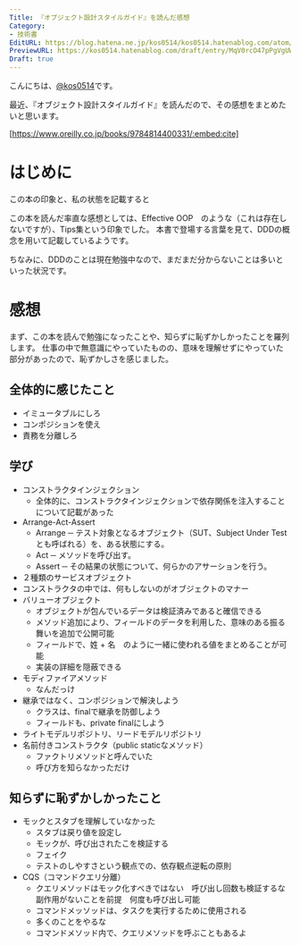```yaml
---
Title: 『オブジェクト設計スタイルガイド』を読んだ感想
Category:
- 技術書
EditURL: https://blog.hatena.ne.jp/kos0514/kos0514.hatenablog.com/atom/entry/6802418398474848853
PreviewURL: https://kos0514.hatenablog.com/draft/entry/MqV0rcO47pPgVgUWj1ookJz-QyA
Draft: true
---
```


こんにちは、[@kos0514](https://x.com/kos0514_dev)です。

最近、『オブジェクト設計スタイルガイド』を読んだので、その感想をまとめたいと思います。

[https://www.oreilly.co.jp/books/9784814400331/:embed:cite]

# はじめに

この本の印象と、私の状態を記載すると

この本を読んだ率直な感想としては、Effective OOP　のような（これは存在しないですが）、Tips集という印象でした。
本書で登場する言葉を見て、DDDの概念を用いて記載しているようです。

ちなみに、DDDのことは現在勉強中なので、まだまだ分からないことは多いといった状況です。


# 感想

まず、この本を読んで勉強になったことや、知らずに恥ずかしかったことを羅列します。
仕事の中で無意識にやっていたものの、意味を理解せずにやっていた部分があったので、恥ずかしさを感じました。

## 全体的に感じたこと
* イミュータブルにしろ
* コンポジションを使え
* 責務を分離しろ

## 学び
* コンストラクタインジェクション
  * 全体的に、コンストラクタインジェクションで依存関係を注入することについて記載があった
* Arrange-Act-Assert
    * Arrange ─ テスト対象となるオブジェクト（SUT、Subject Under Testとも呼ばれる）を、ある状態にする。
    * Act ─ メソッドを呼び出す。
    * Assert ─ その結果の状態について、何らかのアサーションを行う。
* ２種類のサービスオブジェクト
* コンストラクタの中では、何もしないのがオブジェクトのマナー
* バリューオブジェクト
  * オブジェクトが包んでいるデータは検証済みであると確信できる
  * メソッド追加により、フィールドのデータを利用した、意味のある振る舞いを追加で公開可能
  * フィールドで、姓 + 名　のように一緒に使われる値をまとめることが可能
  * 実装の詳細を隠蔽できる
* モディファイアメソッド
  * なんだっけ
* 継承ではなく、コンポジションで解決しよう
  * クラスは、finalで継承を防御しよう
  * フィールドも、private finalにしよう
* ライトモデルリポジトリ、リードモデルリポジトリ
* 名前付きコンストラクタ（public staticなメソッド）
  * ファクトリメソッドと呼んでいた
  * 呼び方を知らなかっただけ

## 知らずに恥ずかしかったこと
* モックとスタブを理解していなかった
  * スタブは戻り値を設定し
  * モックが、呼び出されたこを検証する
  * フェイク
  * テストのしやすさという観点での、依存観点逆転の原則
* CQS（コマンドクエリ分離）
  * クエリメソッドはモック化すべきではない　呼び出し回数も検証するな　副作用がないことを前提　何度も呼び出し可能
  * コマンドメッソッドは、タスクを実行するために使用される
  * 多くのことをやるな
  * コマンドメソッド内で、クエリメソッドを呼ぶこともあるよ
